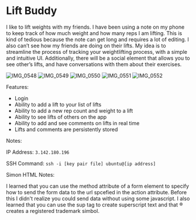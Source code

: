 # Lift Buddy
I like to lift weights with my friends. I have been using a note on my phone to keep track of how much weight and how many reps I am lifting. This is kind of tedious because the note can get long and requires a lot of editing. I also can’t see how my friends are doing on their lifts. My idea is to streamline the process of tracking your weightlifting process, with a simple and intuitive UI. Additionally, there will be a social element that allows you to see other’s lifts, and have conversations with them about their exercises.

![IMG_0548](https://user-images.githubusercontent.com/53451013/215238432-18233dfc-b1b3-4252-9870-edbe16b2d856.jpeg)
![IMG_0549](https://user-images.githubusercontent.com/53451013/215238454-23308e7d-4e7a-4798-a70d-c7d18444ca1e.jpeg)
![IMG_0550](https://user-images.githubusercontent.com/53451013/215238457-1cf04941-daf3-4622-8814-c26833f24b9d.jpeg)
![IMG_0551](https://user-images.githubusercontent.com/53451013/215238460-9c59d4bb-aa2f-41c0-9689-99f281b38d6f.jpeg)
![IMG_0552](https://user-images.githubusercontent.com/53451013/215238463-9169764a-05aa-4be2-8e39-3c232dd50097.jpeg)

Features:
- Login
- Ability to add a lift to your list of lifts
- Ability to add a new rep count and weight to a lift
- Ability to see lifts of others on the app
- Ability to add and see comments on lifts in real time
- Lifts and comments are persistently stored

Notes:

IP Address: ```3.142.180.196```

SSH Command: ```ssh -i [key pair file] ubuntu@[ip address]```

Simon HTML Notes:

I learned that you can use the method attribute of a form element to specify how to send the form data to the url spcefied in the action attribute. Before this I didn't realize you could send data without using some javascript. I also learned that you can use the sup tag to create superscript text and that &reg; creates a registered trademark simbol.
